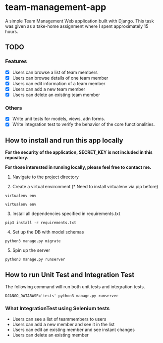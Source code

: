 # team-management-app

A simple Team Management Web application built with Django.
This task was given as a take-home assignment where I spent approximately 15 hours.

## TODO

### Features

- [x] Users can browse a list of team members
- [x] Users can browse details of one team member
- [x] Users can edit information of a team member
- [x] Users can add a new team member
- [x] Users can delete an existing team member

### Others

- [x] Write unit tests for models, views, adn forms.
- [x] Write integration test to verify the behavior of the core functionalities.

## How to install and run this app locally

**For the security of the application, SECRET_KEY is not included in this repository.**

**For those interested in running locally, please feel free to contact me.**

1. Navigate to the project directory

2. Create a virtual environment (* Need to install virtualenv via pip before)

```
virtualenv env
```

```
virtualenv env
```

3. Install all dependencies specified in requirements.txt

```
pip3 install -r requirements.txt
```

4. Set up the DB with model schemas

```
python3 manage.py migrate
```

5. Spin up the server

```
python3 manage.py runserver
```

## How to run Unit Test and Integration Test

The following command will run both unit tests and integration tests.

```
DJANGO_DATABASE='tests' python3 manage.py runserver
```

### What IntegrationTest using Selenium tests

- Users can see a list of teammembers to users
- Users can add a new member and see it in the list
- Users can edit an existing member and see instant changes
- Users can delete an existing member

